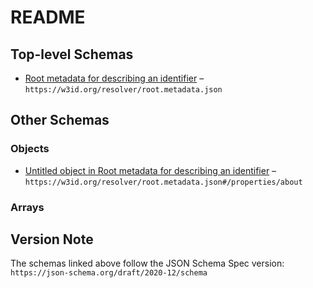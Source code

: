 # README

## Top-level Schemas

*   [Root metadata for describing an identifier](./naan.md) – `https://w3id.org/resolver/root.metadata.json`

## Other Schemas

### Objects

*   [Untitled object in Root metadata for describing an identifier](./naan-properties-about.md "Descriptive metadata about the identified resource") – `https://w3id.org/resolver/root.metadata.json#/properties/about`

### Arrays



## Version Note

The schemas linked above follow the JSON Schema Spec version: `https://json-schema.org/draft/2020-12/schema`
